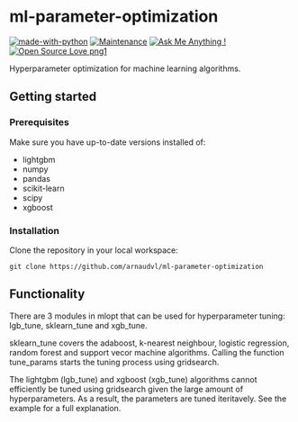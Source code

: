 # ml-parameter-optimization
[![made-with-python](https://img.shields.io/badge/Made%20with-Python-1f425f.svg)](https://twitter.com/wajdi_bs)
 [![Maintenance](https://img.shields.io/badge/Maintained%3F-yes-green.svg)](https://twitter.com/wajdi_bs) [![Ask Me Anything !](https://img.shields.io/badge/Ask%20me-anything-1abc9c.svg)](https://twitter.com/wajdi_bs)  [![Open Source Love png1](https://badges.frapsoft.com/os/v1/open-source.png?v=103)](https://twitter.com/wajdi_bs)


Hyperparameter optimization for machine learning algorithms.

## Getting started

### Prerequisites

Make sure you have up-to-date versions installed of:

  - lightgbm
  - numpy
  - pandas
  - scikit-learn
  - scipy
  - xgboost

### Installation

Clone the repository in your local workspace:

```
git clone https://github.com/arnaudvl/ml-parameter-optimization
```

## Functionality

There are 3 modules in mlopt that can be used for hyperparameter tuning: lgb_tune, sklearn_tune and xgb_tune.

sklearn_tune covers the adaboost, k-nearest neighbour, logistic regression, random forest and support vecor machine algorithms. Calling the function tune_params starts the tuning process using gridsearch.

The lightgbm (lgb_tune) and xgboost (xgb_tune) algorithms cannot efficiently be tuned using gridsearch given the large amount of hyperparameters. As a result, the parameters are tuned iteritavely. See the example for a full explanation.
